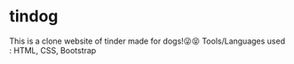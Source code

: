 # tindog
This is a clone website of tinder made for dogs!😜😝
Tools/Languages used : HTML, CSS, Bootstrap
